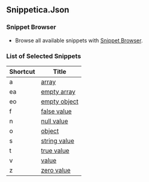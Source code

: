 ## Snippetica.Json

### Snippet Browser
* Browse all available snippets with [Snippet Browser](http://pihrt.net/snippetica/snippets?engine=vscode&language=json).

### List of Selected Snippets

Shortcut | Title
-------- | -----
a|[array](Array.snippet)
ea|[empty array](EmptyArray.snippet)
eo|[empty object](EmptyObject.snippet)
f|[false value](FalseValue.snippet)
n|[null value](NullValue.snippet)
o|[object](Object.snippet)
s|[string value](StringValue.snippet)
t|[true value](TrueValue.snippet)
v|[value](Value.snippet)
z|[zero value](ZeroValue.snippet)
